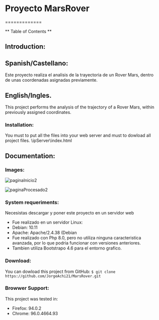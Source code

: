 # Proyecto MarsRover
=============

** Table of Contents **

## Introduction:
## Spanish/Castellano:
Este proyecto realiza el analisis de la trayectoria de un Rover Mars, dentro de unas coordenadas asignadas previamente.

## English/Ingles.
This project performs the analysis of the trajectory of a Rover Mars, within previously assigned coordinates. 

### Installation:
You must to put all  the files into your web server and must to dowload all project files.
\\ipServer\index.html

## Documentation:

### Images:
![paginaInicio2](https://user-images.githubusercontent.com/77396156/145162559-997b241e-6acd-4fa3-8f74-f5647ffed890.jpg)

![paginaProcesado2](https://user-images.githubusercontent.com/77396156/145162760-a521ca1b-08bc-4573-960e-d6cba0abfbc1.jpg)

### System requeriments:
Necesistas descargar y poner este proyecto en un servidor web
- Fue realizado en un servidor Linux:
- Debian: 10.11
- Apache: Apache/2.4.38 (Debian
- Fue realizado con Php 8.0, pero no utiliza ninguna caracteristica avanzada, por lo que podria funcionar con versiones anteriores.
- Tambien utiliza Bootstrapo 4.6 para el entorno grafico.

### Download:
You can dowload this project from GitHub:
 `$ git clone https://github.com/JorgeAchi21/MarsRover.git`

### Browwer Support:
This project was tested in:
- Firefox: 94.0.2
- Chrome: 96.0.4664.93
